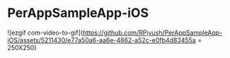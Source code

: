 # PerAppSampleApp-iOS


![ezgif com-video-to-gif](https://github.com/RPiyush/PerAppSampleApp-iOS/assets/5211430/e77a50a6-aa6e-4862-a52c-e0fb4d83455a = 250X250)
